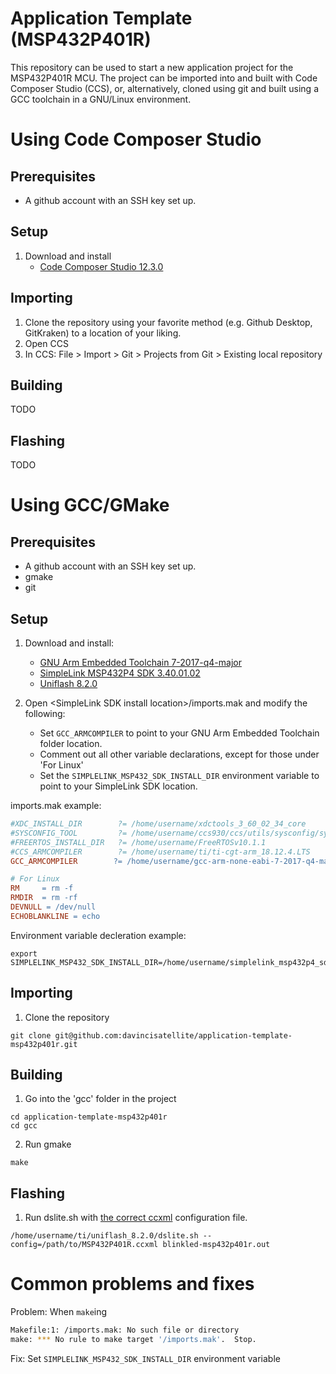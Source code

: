 # Application Template (MSP432P401R)
This repository can be used to start a new application project for the MSP432P401R MCU.
The project can be imported into and built with Code Composer Studio (CCS), or, alternatively, cloned using git and built using a GCC toolchain in a GNU/Linux environment.

# Using Code Composer Studio
## Prerequisites
* A github account with an SSH key set up.

## Setup
1. Download and install
    * [Code Composer Studio 12.3.0](https://www.ti.com/tool/download/CCSTUDIO)

## Importing
1. Clone the repository using your favorite method (e.g. Github Desktop, GitKraken) to a location of your liking.
2. Open CCS
3. In CCS: File > Import > Git > Projects from Git > Existing local repository

## Building
TODO

## Flashing
TODO

# Using GCC/GMake
## Prerequisites
* A github account with an SSH key set up.
* gmake
* git

## Setup
1. Download and install:
    * [GNU Arm Embedded Toolchain 7-2017-q4-major](https://developer.arm.com/tools-and-software/open-source-software/developer-tools/gnu-toolchain/gnu-rm/downloads/7-2017-q4-major-1-1)
    * [SimpleLink MSP432P4 SDK 3.40.01.02](https://www.ti.com/tool/download/SIMPLELINK-MSP432-SDK/3.40.01.02)
    * [Uniflash 8.2.0](https://www.ti.com/tool/download/UNIFLASH/8.2.0)

2. Open \<SimpleLink SDK install location>/imports.mak and modify the following:
    * Set `GCC_ARMCOMPILER` to point to your GNU Arm Embedded Toolchain folder location.
    * Comment out all other variable declarations, except for those under 'For Linux'
    * Set the `SIMPLELINK_MSP432_SDK_INSTALL_DIR` environment variable to point to your SimpleLink SDK location.

imports.mak example:
```Makefile
#XDC_INSTALL_DIR        ?= /home/username/xdctools_3_60_02_34_core
#SYSCONFIG_TOOL         ?= /home/username/ccs930/ccs/utils/sysconfig/sysconfig_cli.sh
#FREERTOS_INSTALL_DIR   ?= /home/username/FreeRTOSv10.1.1
#CCS_ARMCOMPILER        ?= /home/username/ti/ti-cgt-arm_18.12.4.LTS
GCC_ARMCOMPILER        ?= /home/username/gcc-arm-none-eabi-7-2017-q4-major

# For Linux
RM     = rm -f
RMDIR  = rm -rf
DEVNULL = /dev/null
ECHOBLANKLINE = echo
```

Environment variable decleration example:
```
export SIMPLELINK_MSP432_SDK_INSTALL_DIR=/home/username/simplelink_msp432p4_sdk_3_40_01_02
```


## Importing
1. Clone the repository

```
git clone git@github.com:davincisatellite/application-template-msp432p401r.git
```

## Building
1. Go into the 'gcc' folder in the project

```
cd application-template-msp432p401r
cd gcc
```
2. Run gmake

```
make
```

## Flashing
1. Run dslite.sh with [the correct ccxml](https://github.com/zephyrproject-rtos/zephyr/blob/main/boards/arm/msp_exp432p401r_launchxl/support/MSP432P401R.ccxml) configuration file.
```
/home/username/ti/uniflash_8.2.0/dslite.sh --config=/path/to/MSP432P401R.ccxml blinkled-msp432p401r.out
```

# Common problems and fixes

Problem: When `make`ing
```bash
Makefile:1: /imports.mak: No such file or directory
make: *** No rule to make target '/imports.mak'.  Stop.
```
Fix:
Set `SIMPLELINK_MSP432_SDK_INSTALL_DIR` environment variable